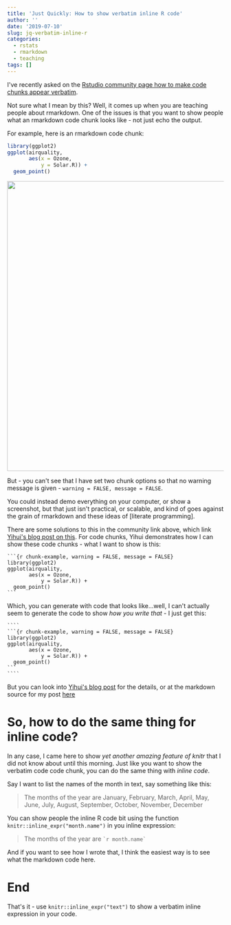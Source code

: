 ```yaml
---
title: 'Just Quickly: How to show verbatim inline R code'
author: ''
date: '2019-07-10'
slug: jq-verbatim-inline-r
categories:
  - rstats
  - rmarkdown
  - teaching
tags: []
---
```


I've recently asked on the [Rstudio community page how to make code chunks appear verbatim](https://community.rstudio.com/t/question-feature-request-code-chunk-option-verbatim-true/33521). 

Not sure what I mean by this? Well, it comes up when you are teaching people about rmarkdown. One of the issues is that you want to show people what an rmarkdown code chunk looks like - not just echo the output. 

For example, here is an rmarkdown code chunk:


```r
library(ggplot2)
ggplot(airquality,
       aes(x = Ozone,
           y = Solar.R)) + 
  geom_point()
```

<img src="/post/2019-07-10-jq-verbatim-inline-r_files/figure-html/chunk-example-1.png" width="672" />

But - you can't see that I have set two chunk options so that no warning message is given - `warning = FALSE, message = FALSE`.

You could instead demo everything on your computer, or show a screenshot, but that just isn't practical, or scalable, and kind of goes against the grain of rmarkdown and these ideas of [literate programming].

There are some solutions to this in the community link above, which link [Yihui's blog post on this](https://yihui.name/en/2017/11/knitr-verbatim-code-chunk/). For code chunks, Yihui demonstrates how I can show these code chunks - what I want to show is this:

````
```{r chunk-example, warning = FALSE, message = FALSE}
library(ggplot2)
ggplot(airquality,
       aes(x = Ozone,
           y = Solar.R)) + 
  geom_point()
```
````

Which, you can generate with code that looks like...well, I can't actually seem to generate the code to show _how you write that_ - I just get this:

`````
````
```{r chunk-example, warning = FALSE, message = FALSE}
library(ggplot2)
ggplot(airquality,
       aes(x = Ozone,
           y = Solar.R)) + 
  geom_point()
```
````
`````

But you can look into [Yihui's blog post](https://yihui.name/en/2017/11/knitr-verbatim-code-chunk/) for the details, or at the markdown source for my post [here]()

# So, how to do the same thing for inline code?

In any case, I came here to show _yet another amazing feature of knitr_ that I did not know about until this morning. Just like you want to show the verbatim code code chunk, you can do the same thing with _inline code_.

Say I want to list the names of the month in text, say something like this:

> The months of the year are January, February, March, April, May, June, July, August, September, October, November, December

You can show people the inline R code bit using the function `knitr::inline_expr("month.name")` in you inline expression:

> The months of the year are `` `r month.name` ``

And if you want to see how I wrote that, I think the easiest way is to see what the markdown code here.

# End

That's it - use `knitr::inline_expr("text")` to show a verbatim inline expression in your code.
